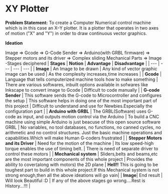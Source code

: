 # **XY Plotter**
**Problem Statement:**
To create a Computer Numerical control machine which is in this case an X–Y plotter.
It is a plotter that operates in two axes of motion ("X" and "Y") in order to draw continuous vector graphics.

**Ideation**

Image &#8658; Gcode &#8658; G-Code Sender &#8658; Arduino(with GRBL firmware) &#8658; Stepper motors and its driver &#8658;
Complex sliding  Mechanical Parts &#8658; Image
 -Stages deciphered
| **Stages** | **Notion** | **Advantage** | **Disadvantage** |
| --- | --- | --- | --- |
| **Image** | An Image to be drawn | Any kind of vector graphic image can be used  | As the complesity increases,time increases |
| **Gcode** | Language that tells computerized machine tools how to make something  | There are various softwares, inbuilt options available in sofwares like Inkscape to convert image to Gcode | Difficult to code manually |
| **G-code Sender** | This software sends the G-code to Microcontroller and configures the setup | This software helps in doing one of the most important part of this project | Difficult to understand and use for Newbies.Especially the configuration part |
| **Arduino with GRBL** | The GRBL(Software) uses G-code as input, and outputs motion control via the Arduino | To build a CNC machine using simple Arduino is just beacuse of this open source software GRBL  | No variables, no tool databases, no functions, no canned cycles, no arithmetic and no control structures. Just the basic machine operations and capabilities.Which will make Human G-coders frustrated |
| **Stepper Motors and its Driver** | Need for the motion of the machine |  Its low speed-high torque enables the use of timing belt.  | There is need of separate driver to control these motors |
| **Mechanical system** | Sliders,belts and beams,etc are the most important components of this whole project | Provides the ability to cover(along with motors) the 2D plane  | **Hell!!** This is going to be toughest part to build in this whole project.If this Mechanical system is not strong enough,then all the above ideations will go vain|
| **Image**| End result | Will look Beautiful :D | If any of the above stages go wrong....Rest is History...!!! |
